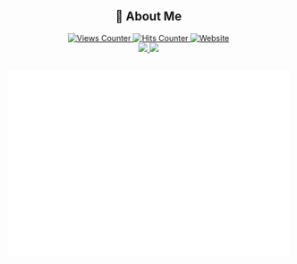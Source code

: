 <div align="center">
  <h2>🌟 About Me</h2>

  <a href="https://github.com/natainditama/">
    <img src="https://komarev.com/ghpvc/?username=natainditama&color=2563eb&label=Profile+Views" alt="Views Counter" />
  </a>
  <a href="https://github.com/natainditama/">
    <img
      src="https://hits.seeyoufarm.com/api/count/incr/badge.svg?url=https%3A%2F%2Fgithub.com%2Fnatainditama1212%2Fhit-counter&count_bg=%232563eb&title_bg=%23595959&title=Hits"
      alt="Hits Counter"
    />
  </a>
  <a href="https://natainditama.pages.dev">
    <img src="https://img.shields.io/website?url=http%3A%2F%2Fnatainditama.pages.dev&up_color=%232563eb&labelColor=%23595959&label=Website" alt="Website" />
  </a>
</div>

<div align="center">
  <a href="https://github.com/natainditama">
    <picture>
      <source
        srcset="https://github-readme-stats.vercel.app/api?username=natainditama&show_icons=true&theme=dark&hide_border=true"
        media="(prefers-color-scheme: dark)"
      />
      <source
        srcset="https://github-readme-stats.vercel.app/api?username=natainditama&show_icons=true&theme=default&hide_border=true"
        media="(prefers-color-scheme: light), (prefers-color-scheme: no-preference)"
      />
      <img src="https://github-readme-stats.vercel.app/api?username=natainditama&show_icons=false&hide_border=true" />
    </picture>
  </a>

  <a href="https://github.com/natainditama">
    <picture>
      <source
        srcset="
          https://github-readme-streak-stats.herokuapp.com?user=natainditama&border_radius=&ring=2F80ED&fire=4C71F2&currStreakLabel=4C71F2&theme=dark&card_width=400&border=EBEBEB00
        "
        media="(prefers-color-scheme: dark)"
      />
      <source
        srcset="
          https://github-readme-streak-stats.herokuapp.com?user=natainditama&border_radius=&ring=2F80ED&fire=4C71F2&currStreakLabel=4C71F2&theme=default&card_width=400&border=EBEBEB00
        "
        media="(prefers-color-scheme: light), (prefers-color-scheme: no-preference)"
      />
      <img
        src="https://github-readme-streak-stats.herokuapp.com?user=natainditama&border_radius=&ring=2F80ED&fire=4C71F2&currStreakLabel=4C71F2&card_width=400&border=EBEBEB00"
      />
    </picture>
  </a>
</div>

<div align="center">
  <h2></h2>

  <picture>
    <source srcset="./github-metrics-small.svg" media="(max-width: 1024px)" />
    <img src="./github-metrics.svg" alt="Metrics" loading="lazy" title="Github Metrics" />
  </picture>
</div>
